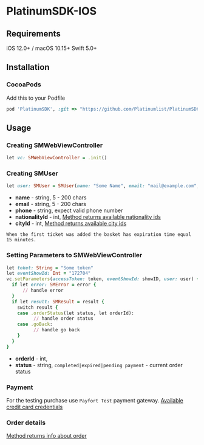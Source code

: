 # PlatinumSDK-IOS
## Requirements
iOS 12.0+ / macOS 10.15+
Swift 5.0+
## Installation
### CocoaPods
Add this to your Podfile 
```ruby
pod 'PlatinumSDK', :git => "https://github.com/Platinumlist/PlatinumSDK-IOS.git"
```
## Usage
### Creating SMWebViewController
```ruby
let vc: SMWebViewController = .init()
```
### Creating SMUser
```ruby
let user: SMUser = SMUser(name: "Some Name", email: "mail@example.com", phone: "+971500000000", nationalityId: 123, cityId: 1)
```
- **name** - string, 5 - 200 chars
- **email** - string, 5 - 200 chars
- **phone** - string, expect valid phone number
- **nationalityId** - int, [Method returns available nationality ids](https://docs.platinumlist.net/api/v7/#country-country-list-get)
- **cityId** - int, [Method returns available city ids](https://docs.platinumlist.net/api/v7/#city-city-list)

 `When the first ticket was added the basket has expiration time equal 15 minutes.`

### Setting Parameters to SMWebViewController
```ruby
let toket: String = "Some token"
let eventShowId: Int = "172704"
vc.setParameters(accessToken: token, eventShowId: showID, user: user) { [weak self] (result, error) in
  if let error: SMError = error {
      // handle error 
  }
  if let result: SMResult = result {
    switch result {
    case .orderStatus(let status, let orderId):
          // handle order status
    case .goBack:
          // handle go back
    }
  }
}
```

 - **orderId** - int, 
 - **status** - string, `completed|expired|pending payment` - current order status

### Payment
For the testing purchase use `Payfort Test` payment gateway. 
[Available credit card credentials](https://paymentservices.amazon.com/docs/EN/12.html#test-payment-card-numbers)

### Order details
[Method returns info about order](https://docs.platinumlist.net/api/v7/#order-order)
